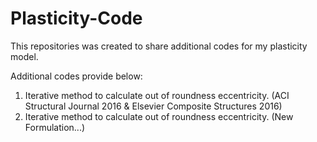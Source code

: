 # Plasticity-Code
This repositories was created to share additional codes for my plasticity model.

Additional codes provide below:

1. Iterative method to calculate out of roundness eccentricity. (ACI Structural Journal 2016 & Elsevier Composite Structures 2016)
2. Iterative method to calculate out of roundness eccentricity. (New Formulation...)
